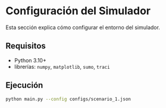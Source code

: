 # Configuración del Simulador

Esta sección explica cómo configurar el entorno del simulador.

## Requisitos

- Python 3.10+
- librerías: `numpy`, `matplotlib`, `sumo`, `traci`

## Ejecución

```bash
python main.py --config configs/scenario_1.json

